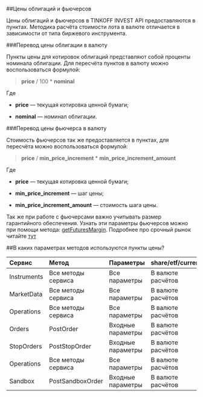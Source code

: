 ##Цены облигаций и фьючерсов

Цены облигаций и фьючерсов в TINKOFF INVEST API предоставляются в пунктах. Методика расчёта стоимости
лота в валюте отличается в зависимости от типа биржевого инструмента.

###Перевод цены облигации в валюту

Пункты цены для котировок облигаций представляют собой проценты номинала облигации. Для пересчёта пунктов
в валюту можно воспользоваться формулой:

> **price** / 100 * **nominal**

Где

* **price** — текущая котировка ценной бумаги;

* **nominal** — номинал облигации.

<a name="futures"></a>
###Перевод цены фьючерса в валюту

Стоимость фьючерсов так же предоставляется в пунктах, для пересчёта можно воспользоваться формулой:
> **price** / **min_price_increment** * **min_price_increment_amount**

Где

* **price** — текущая котировка ценной бумаги;

* **min_price_increment** — шаг цены;

* **min_price_increment_amount** — стоимость шага цены.

Так же при работе с фьючерсами важно учитывать размер гарантийного обеспечения. Узнать эти параметры фьючерсов
можно при помощи метода: [getFuturesMargin](/investAPI/instruments#getfuturesmargin). Подробнее про срочный
рынок читайте [тут](https://help.tinkoff.ru/forts/)


##В каких параметрах методов используются пункты цены?  

|Сервис|Метод|Параметры|share/etf/currency|bond/futures|
|:----|:----|:----|:----|:----|
|Instruments|Все методы сервиса|Все параметры|В валюте расчётов|В валюте расчётов|
|MarketData|Все методы сервиса|Все параметры|В валюте расчётов|В пунктах цены|
|Operations|Все методы сервиса|Все параметры|В валюте расчётов|В валюте расчётов|
|Orders|PostOrder|Входные параметры|В валюте расчётов|В валюте расчётов|
|StopOrders|PostStopOrder|Входные параметры|В валюте расчётов|В валюте расчётов|
|Operations|Все методы сервиса|Все параметры|В валюте расчётов|В валюте расчётов|
|Sandbox|PostSandboxOrder|Входные параметры|В валюте расчётов|В валюте расчётов|